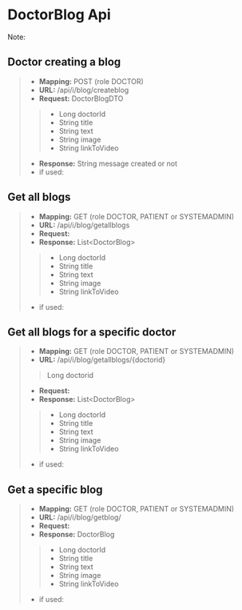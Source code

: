# DoctorBlog Api

Note:

## Doctor creating a blog
>- **Mapping:**  POST (role DOCTOR)
>- **URL:**  /api/i/blog/createblog
>- **Request:** DoctorBlogDTO
>>- Long doctorId
>>- String title
>>- String text
>>- String image
>>- String linkToVideo
>- **Response:** String message created or not
>- if used: 

## Get all blogs
>- **Mapping:**  GET (role DOCTOR, PATIENT or SYSTEMADMIN)
>- **URL:**  /api/i/blog/getallblogs
>- **Request:** 
>- **Response:** List&LT;DoctorBlog>
>>- Long doctorId
>>- String title
>>- String text
>>- String image
>>- String linkToVideo
>- if used: 

## Get all blogs for a specific doctor
>- **Mapping:**  GET (role DOCTOR, PATIENT or SYSTEMADMIN)
>- **URL:**  /api/i/blog/getallblogs/{doctorid}
>> Long doctorid
>- **Request:** 
>- **Response:** List&LT;DoctorBlog>
>>- Long doctorId
>>- String title
>>- String text
>>- String image
>>- String linkToVideo
>- if used: 

## Get a specific blog
>- **Mapping:**  GET (role DOCTOR, PATIENT or SYSTEMADMIN)
>- **URL:**  /api/i/blog/getblog/
>- **Request:** 
>- **Response:** DoctorBlog
>>- Long doctorId
>>- String title
>>- String text
>>- String image
>>- String linkToVideo
>- if used: 
